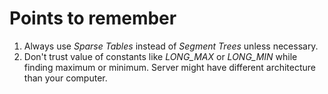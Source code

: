 # Points to remember

1. Always use *Sparse Tables* instead of *Segment Trees* unless necessary.
2. Don't trust value of constants like *LONG_MAX* or *LONG_MIN* while finding maximum or minimum. Server might have different architecture than your computer.
